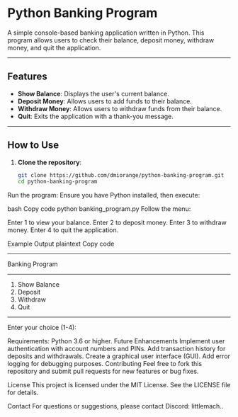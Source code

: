# Python Banking Program

A simple console-based banking application written in Python. This program allows users to check their balance, deposit money, withdraw money, and quit the application.

---

## Features

- **Show Balance**: Displays the user's current balance.
- **Deposit Money**: Allows users to add funds to their balance.
- **Withdraw Money**: Allows users to withdraw funds from their balance.
- **Quit**: Exits the application with a thank-you message.

---

## How to Use

1. **Clone the repository**:
   ```bash
   git clone https://github.com/dmiorange/python-banking-program.git
   cd python-banking-program
Run the program: Ensure you have Python installed, then execute:

bash
Copy code
python banking_program.py
Follow the menu:

Enter 1 to view your balance.
Enter 2 to deposit money.
Enter 3 to withdraw money.
Enter 4 to quit the application.

Example Output
plaintext
Copy code
**********************
   Banking Program   
**********************
1. Show Balance
2. Deposit
3. Withdraw
4. Quit
**********************
Enter your choice (1-4): 

Requirements:
Python 3.6 or higher.
Future Enhancements
Implement user authentication with account numbers and PINs.
Add transaction history for deposits and withdrawals.
Create a graphical user interface (GUI).
Add error logging for debugging purposes.
Contributing
Feel free to fork this repository and submit pull requests for new features or bug fixes.

License
This project is licensed under the MIT License. See the LICENSE file for details.

Contact
For questions or suggestions, please contact Discord: littlemach..
